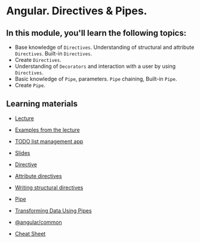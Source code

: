 # Angular. Directives & Pipes.

## In this module, you'll learn the following topics:

- Base knowledge of `Directives`. Understanding of structural and attribute `Directives`. Built-in `Directives`.
- Create `Directives`.
- Understanding of `Decorators` and interaction with a user by using `Directives`.
- Basic knowledge of `Pipe`, parameters. `Pipe` chaining, Built-in `Pipe`.
- Create `Pipe`.

## Learning materials

- [Lecture](https://youtu.be/ezoPOrwQ-rw)
- [Examples from the lecture](https://github.com/pavelrazuvalau/angular-lectures/tree/master/angular-directives-pipes/src)
- [TODO list management app](https://github.com/pavelrazuvalau/todo-list-management/tree/e935bfeef0e794a54907ea2c1978e06e7f914cd7)
- [Slides](https://slides.com/pavelrazuvalau/angular-directives-pipes)

- [Directive](https://angular.io/api/core/Directive)
- [Attribute directives](https://angular.io/guide/attribute-directives)
- [Writing structural directives](https://angular.io/guide/structural-directives)
- [Pipe](https://angular.io/api/core/Pipe)
- [Transforming Data Using Pipes](https://angular.io/guide/pipes)
- [@angular/common](https://angular.io/api/common)
- [Cheat Sheet](https://angular.io/guide/cheatsheet)

